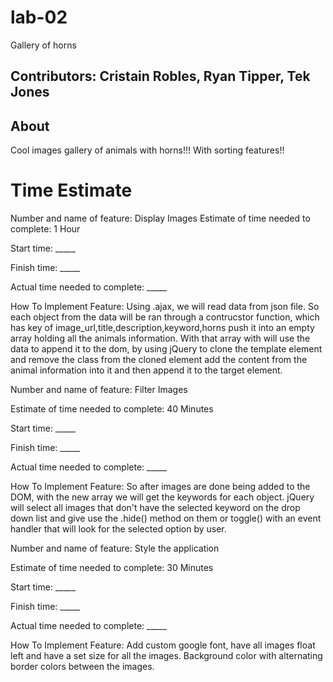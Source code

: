 # lab-02  

Gallery of horns

## Contributors: Cristain Robles, Ryan Tipper, Tek Jones  

## About

Cool images gallery of animals with horns!!! With sorting features!!  

# Time Estimate  

Number and name of feature: Display Images
Estimate of time needed to complete: 1 Hour

Start time: _____

Finish time: _____

Actual time needed to complete: _____

How To Implement Feature: Using .ajax, we will read data from json file. So each object from the data will be ran through a contrucstor function, which has key of image_url,title,description,keyword,horns push it into an empty array holding all the animals information. With that array with will use the data to append it to the dom, by using jQuery to clone the template element and remove the class from the cloned element add the content from the animal information into it and then append it to the target element.  


Number and name of feature: Filter Images

Estimate of time needed to complete: 40 Minutes

Start time: _____

Finish time: _____

Actual time needed to complete: _____

How To Implement Feature:  So after images are done being added to the DOM, with the new array we will get the keywords for each object. jQuery will select all images that don't have the selected keyword on the drop down list and give use the .hide() method on them or toggle() with an event handler that will look for the selected option by user.  

Number and name of feature: Style the application

Estimate of time needed to complete: 30 Minutes

Start time: _____

Finish time: _____

Actual time needed to complete: _____

How To Implement Feature: Add custom google font, have all images float left and have a set size for all the images. Background color with alternating border colors between the images.  
